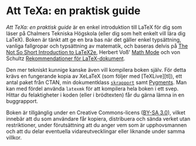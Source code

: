 Att TeXa: en praktisk guide
===========================

*Att TeXa: en praktisk guide* är en enkel introduktion till LaTeX för dig som läser på Chalmers Tekniska Högskola (eller dig som helt enkelt vill lära dig LaTeX). Boken är tänkt att ge en bra bas när det gäller enkel typsättning, vanliga fallgropar och typsättning av matematik, och baseras delvis på [The Not So Short Introduction to LaTeX2e](http://mirrors.ctan.org/tex-archive/info/lshort/english/lshort.pdf), Herbert Voß' [Math Mode](http://mirrors.ctan.org/info/math/voss/mathmode/Mathmode.pdf) och von Schultz [Rekommendationer för LaTeX-dokument](http://web.student.chalmers.se/~von/latex/rekommendationer.pdf). 

Den mer tekniskt kunnige kanske även vill kompilera boken själv. För detta krävs en fungerande kopia av XeLaTeX (som följer med [TeXLive][tl]), ett antal paket från CTAN, min dokumentklass [`skrapport`][skrapport] samt [Pygments][pygments]. Man kan med fördel använda `latexmk` för att kompilera hela boken i ett svep. Hittar du felaktigheter i koden (eller i brödtexten) får du gärna lämna in en buggrapport.

[skrapport]: http://blog.sigurdhsson.org/projects/latexhax.html#an-improved-report-class-skrapport
[pygments]: http://pygments.org/

Boken är tillgänglig under en Creative Commons-licens ([BY-SA 3.0](http://creativecommons.org/licenses/by-sa/3.0/)), vilket innebär att du som användare får kopiera, distribuera och sända verket utan restriktioner, under förutsättning att du anger vem som är upphovsmannen och att du delar eventuella vidareutvecklingar eller liknande under samma villkor.